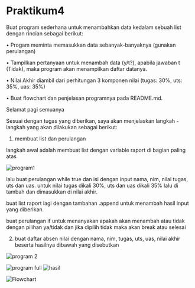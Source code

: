 # Praktikum4

Buat program sederhana untuk menambahkan data kedalam sebuah list dengan rincian sebagai berikut:

• Progam meminta memasukkan data sebanyak-banyaknya (gunakan perulangan)

• Tampilkan pertanyaan untuk menambah data (y/t?), apabila jawaban t (Tidak), maka program akan menampilkan daftar datanya. 

• Nilai Akhir diambil dari perhitungan 3 komponen nilai (tugas: 30%, uts: 35%, uas: 35%)

• Buat flowchart dan penjelasan programnya pada README.md.

Selamat pagi semuanya

Sesuai dengan tugas yang diberikan, saya akan menjelaskan langkah - langkah yang akan dilakukan sebagai berikut:

1. membuat list dan perulangan

langkah awal adalah membuat list dengan variable raport di bagian paling atas

![program1](https://github.com/user-attachments/assets/cdc7e88d-947c-40ec-896b-7d2b393f67ee)

lalu buat perulangan while true dan isi dengan input nama, nim, nilai tugas, uts dan uas.
untuk nilai tugas dikali 30%, uts dan uas dikali 35% lalu di tambah dan dimasukkan di nilai akhir.

buat list raport lagi dengan tambahan .append untuk menambah hasil input yang diberikan.

buat perulangan if untuk menanyakan apakah akan menambah atau tidak dengan pilihan ya/tidak dan jika dipilih tidak maka akan break atau selesai

2. buat daftar absen nilai dengan nama, nim, tugas, uts, uas, nilai akhir beserta hasilnya dibawah yang disebutkan

![program 2](https://github.com/user-attachments/assets/1b06e497-ca43-4620-8d88-7d1bbff0d3e5)




![program full](https://github.com/user-attachments/assets/89058b85-a6d2-4dab-aa76-cb8feb1f1463)
![hasil](https://github.com/user-attachments/assets/ce109c8e-adc4-436c-a7ef-8400af5ff4af)



![Flowchart](https://github.com/user-attachments/assets/deb8727e-b821-448a-856d-a31929c4e927)

